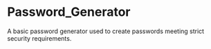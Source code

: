 # Password_Generator
A basic password generator used to create passwords meeting strict security requirements.
